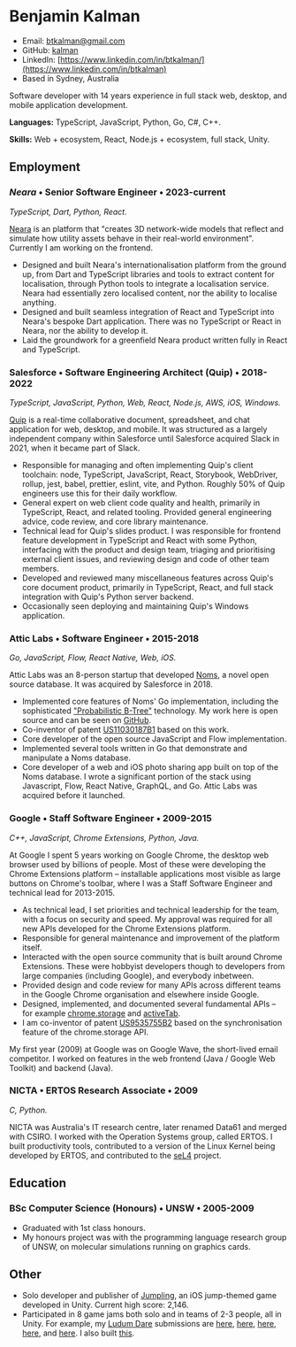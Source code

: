 # Benjamin Kalman

- Email: [btkalman@gmail.com](mailto:btkalman@gmail.com)
- GitHub: [kalman](https://github.com/kalman)
- LinkedIn: [https://www.linkedin.com/in/btkalman/](https://www.linkedin.com/in/btkalman)
- Based in Sydney, Australia

Software developer with 14 years experience in full stack web, desktop, and mobile application development.

**Languages:** TypeScript, JavaScript, Python, Go, C#, C++.

**Skills:** Web + ecosystem, React, Node.js + ecosystem, full stack, Unity.

## Employment

### _Neara_ &bull; Senior Software Engineer &bull; 2023-current

_TypeScript, Dart, Python, React._

[Neara](https://neara.com) is an platform that "creates 3D network-wide models that reflect and simulate how utility assets behave in their real-world environment". Currently I am working on the frontend.

- Designed and built Neara's internationalisation platform from the ground up, from Dart and TypeScript libraries and tools to extract content for localisation, through Python tools to integrate a localisation service. Neara had essentially zero localised content, nor the ability to localise anything.
- Designed and built seamless integration of React and TypeScript into Neara's bespoke Dart application. There was no TypeScript or React in Neara, nor the ability to develop it.
- Laid the groundwork for a greenfield Neara product written fully in React and TypeScript.

### **Salesforce** &bull; Software Engineering Architect (Quip) &bull; 2018-2022

_TypeScript, JavaScript, Python, Web, React, Node.js, AWS, iOS, Windows._

[Quip](https://quip.com/) is a real-time collaborative document, spreadsheet, and chat application for web, desktop, and mobile. It was structured as a largely independent company within Salesforce until Salesforce acquired Slack in 2021, when it became part of Slack.

- Responsible for managing and often implementing Quip's client toolchain: node, TypeScript, JavaScript, React, Storybook, WebDriver, rollup, jest, babel, prettier, eslint, vite, and Python. Roughly 50% of Quip engineers use this for their daily workflow.
- General expert on web client code quality and health, primarily in TypeScript, React, and related tooling. Provided general engineering advice, code review, and core library maintenance.
- Technical lead for Quip's slides product. I was responsible for frontend feature development in TypeScript and React with some Python, interfacing with the product and design team, triaging and prioritising external client issues, and reviewing design and code of other team members.
- Developed and reviewed many miscellaneous features across Quip's core document product, primarily in TypeScript, React, and full stack integration with Quip's Python server backend.
- Occasionally seen deploying and maintaining Quip's Windows application.

### **Attic Labs** &bull; Software Engineer &bull; 2015-2018

_Go, JavaScript, Flow, React Native, Web, iOS._

Attic Labs was an 8-person startup that developed [Noms](https://github.com/attic-labs/noms), a novel open source database. It was acquired by Salesforce in 2018.

- Implemented core features of Noms' Go implementation, including the sophisticated ["Probabilistic B-Tree"](https://github.com/attic-labs/noms/blob/master/doc/intro.md#prolly-trees-probabilistic-b-trees) technology. My work here is open source and can be seen on [GitHub](https://github.com/attic-labs/noms/commits?author=kalman).
- Co-inventor of patent [US11030187B1](https://patents.google.com/patent/US11030187B1/en) based on this work.
- Core developer of the open source JavaScript and Flow implementation.
- Implemented several tools written in Go that demonstrate and manipulate a Noms database.
- Core developer of a web and iOS photo sharing app built on top of the Noms database. I wrote a significant portion of the stack using Javascript, Flow, React Native, GraphQL, and Go. Attic Labs was acquired before it launched.

### **Google** &bull; Staff Software Engineer &bull; 2009-2015

_C++, JavaScript, Chrome Extensions, Python, Java._

At Google I spent 5 years working on Google Chrome, the desktop web browser used by billions of people. Most of these were developing the Chrome Extensions platform – installable applications most visible as large buttons on Chrome's toolbar, where I was a Staff Software Engineer and technical lead for 2013-2015.

- As technical lead, I set priorities and technical leadership for the team, with a focus on security and speed. My approval was required for all new APIs developed for the Chrome Extensions platform.
- Responsible for general maintenance and improvement of the platform itself.
- Interacted with the open source community that is built around Chrome Extensions. These were hobbyist developers though to developers from large companies (including Google), and everybody inbetween.
- Provided design and code review for many APIs across different teams in the Google Chrome organisation and elsewhere inside Google.
- Designed, implemented, and documented several fundamental APIs – for example [chrome.storage](https://developer.chrome.com/docs/extensions/reference/storage/) and [activeTab](https://developer.chrome.com/docs/extensions/mv3/manifest/activeTab/).
- I am co-inventor of patent [US9535755B2](https://patents.google.com/patent/US9535755B2/en) based on the synchronisation feature of the chrome.storage API.

My first year (2009) at Google was on Google Wave, the short-lived email competitor. I worked on features in the web frontend (Java / Google Web Toolkit) and backend (Java).

### NICTA &bull; ERTOS Research Associate &bull; 2009

_C, Python._

NICTA was Australia's IT research centre, later renamed Data61 and merged with CSIRO. I worked with the Operation Systems group, called ERTOS. I built productivity tools, contributed to a version of the Linux Kernel being developed by ERTOS, and contributed to the [seL4](https://sel4.systems) project.

## Education

### BSc Computer Science (Honours) &bull; UNSW &bull; 2005-2009

- Graduated with 1st class honours.
- My honours project was with the programming language research group of UNSW, on molecular simulations running on graphics cards.

## Other

- Solo developer and publisher of [Jumpling](https://apps.apple.com/us/app/jumpling/id1499419588), an iOS jump-themed game developed in Unity. Current high score: 2,146.
- Participated in 8 game jams both solo and in teams of 2-3 people, all in Unity. For example, my [Ludum Dare](https://ldjam.com/) submissions are [here](https://ldjam.com/events/ludum-dare/53/with-the-grain), [here](https://ldjam.com/events/ludum-dare/52/fruit-market-express), [here](https://ldjam.com/events/ludum-dare/49/dungeon-economy), [here](https://ldjam.com/events/ludum-dare/45/the-house-of-volans), and [here](https://ldjam.com/events/ludum-dare/50/delay-the-dragon). I also built [this](https://dodgeblan.itch.io/untitled-growth-game).
